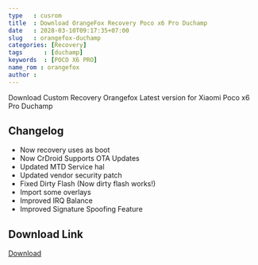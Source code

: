 ```yaml
---
type   : cusrom
title  : Download OrangeFox Recovery Poco x6 Pro Duchamp
date   : 2028-03-10T09:17:35+07:00
slug   : orangefox-duchamp
categories: [Recovery]
tags      : [duchamp]
keywords  : [POCO X6 PRO]
name_rom : orangefox
author : 
---
```


Download Custom Recovery Orangefox Latest version for Xiaomi Poco x6 Pro Duchamp

## Changelog
- Now recovery uses as boot
- Now CrDroid Supports OTA Updates
- Updated MTD Service hal
- Updated vendor security patch
- Fixed Dirty Flash (Now dirty flash works!)
- Import some overlays
- Improved IRQ Balance
- Improved Signature Spoofing Feature

## Download Link
[Download](/)

